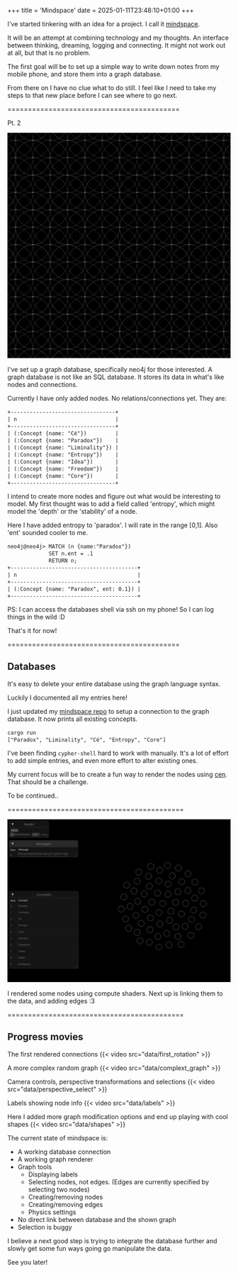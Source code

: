 +++
title = 'Mindspace'
date = 2025-01-11T23:48:10+01:00
+++

I've started tinkering with an idea for a project. I call it [mindspace](https://github.com/angelocarly/mindspace).

It will be an attempt at combining technology and my thoughts. An interface between thinking, dreaming, logging and connecting. It might not work out at all, but that is no problem.

The first goal will be to set up a simple way to write down notes from my mobile phone, and store them into a graph database.

From there on I have no clue what to do still. I feel like I need to take my steps to that new place before I can see where to go next.

==========================================

Pt. 2

![](./cover.png)

I've set up a graph database, specifically neo4j for those interested. A graph database is not like an SQL database. It stores its data in what's like nodes and connections.

Currently I have only added nodes. No relations/connections yet. They are:

```
+---------------------------------+
| n                               |
+---------------------------------+
| (:Concept {name: "Cé"})         |
| (:Concept {name: "Paradox"})    |
| (:Concept {name: "Liminality"}) |
| (:Concept {name: "Entropy"})    |
| (:Concept {name: "Idea"})       |
| (:Concept {name: "Freedom"})    |
| (:Concept {name: "Core"})       |
+---------------------------------+
```

I intend to create more nodes and figure out what would be interesting to model. My first thought was to add a field called 'entropy', which might model the 'depth' or the 'stability' of a node.

Here I have added entropy to 'paradox'. I will rate in the range [0,1]. Also 'ent' sounded cooler to me.
```
neo4j@neo4j> MATCH (n {name:"Paradox"})
             SET n.ent = .1
             RETURN n;
+----------------------------------------+
| n                                      |
+----------------------------------------+
| (:Concept {name: "Paradox", ent: 0.1}) |
+----------------------------------------+
```

PS: I can access the databases shell via ssh on my phone! So I can log things in the wild :D

That's it for now!

==========================================

## Databases

It's easy to delete your entire database using the graph language syntax.

Luckily I documented all my entries here!

I just updated my [mindspace repo](https://github.com/angelocarly/mindspace) to setup a connection to the graph database. It now prints all existing concepts.

```
cargo run
["Paradox", "Liminality", "Cé", "Entropy", "Core"]
```

I've been finding `cypher-shell` hard to work with manually. It's a lot of effort to add simple entries, and even more effort to alter existing ones.

My current focus will be to create a fun way to render the nodes using [cen](https://github.com/angelocarly/cen). That should be a challenge.

To be continued..

===========================================

![](./graph_app.png)

I rendered some nodes using compute shaders.
Next up is linking them to the data, and adding edges :3

===========================================

## Progress movies

The first rendered connections
{{< video src="data/first_rotation" >}}

A more complex random graph
{{< video src="data/complext_graph" >}}

Camera controls, perspective transformations and selections
{{< video src="data/perspective_select" >}}

Labels showing node info
{{< video src="data/labels" >}}

Here I added more graph modification options and end up playing with cool shapes
{{< video src="data/shapes" >}}

The current state of mindspace is: 
- A working database connection
- A working graph renderer
- Graph tools
  - Displaying labels
  - Selecting nodes, not edges. (Edges are currently specified by selecting two nodes)
  - Creating/removing nodes
  - Creating/removing edges
  - Physics settings
- No direct link between database and the shown graph
- Selection is buggy

I believe a next good step is trying to integrate the database further and slowly get some fun ways going go manipulate the data.

See you later!
